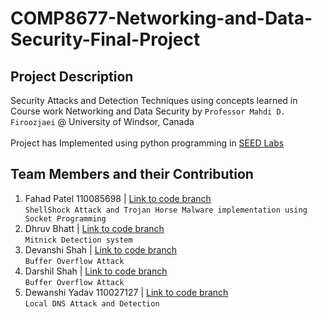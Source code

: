 # COMP8677-Networking-and-Data-Security-Final-Project

## Project Description

Security Attacks and Detection Techniques using concepts learned in Course work Networking and Data Security by ```Professor Mahdi D. Firoozjaei``` @ University of Windsor, Canada <br/><br/>
Project has Implemented using python programming in [SEED Labs](https://seedsecuritylabs.org/) </br>

## Team Members and their Contribution

1. Fahad Patel 110085698 | [Link to code branch](https://github.com/Fahadjr/COMP8677-Networking-and-Data-Security-Final-Project/tree/ShellShock_and_Trojan_Horse_Attack) <br/>
```ShellShock Attack and Trojan Horse Malware implementation using Socket Programming```<br/>
2. Dhruv Bhatt | [Link to code branch](https://github.com/Fahadjr/COMP8677-Networking-and-Data-Security-Final-Project/tree/Mitnick_Detection)
<br/> ```Mitnick Detection system```<br/>
3. Devanshi Shah |  [Link to code branch](https://github.com/Fahadjr/COMP8677-Networking-and-Data-Security-Final-Project/tree/Buffer_Overflow_Attack) <br/> ```Buffer Overflow Attack```<br/>
4. Darshil Shah | [Link to code branch](https://github.com/Fahadjr/COMP8677-Networking-and-Data-Security-Final-Project/tree/Buffer_Overflow_Attack)  <br/> ```Buffer Overflow Attack```<br/>
5. Dewanshi Yadav 110027127 | [Link to code branch](https://github.com/Fahadjr/COMP8677-Networking-and-Data-Security-Final-Project/tree/Local_DNS_Attack_And_Detection) <br/> ```Local DNS Attack and Detection```<br/>
